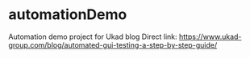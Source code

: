 # automationDemo
Automation demo project for Ukad blog 
Direct link: https://www.ukad-group.com/blog/automated-gui-testing-a-step-by-step-guide/
